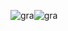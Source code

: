 ![gra](https://user-images.githubusercontent.com/57428641/103394133-6d8fea80-4b05-11eb-8d88-020bdf59fa8e.png)![gra](https://user-images.githubusercontent.com/57428641/103394133-6d8fea80-4b05-11eb-8d88-020bdf59fa8e.png)
